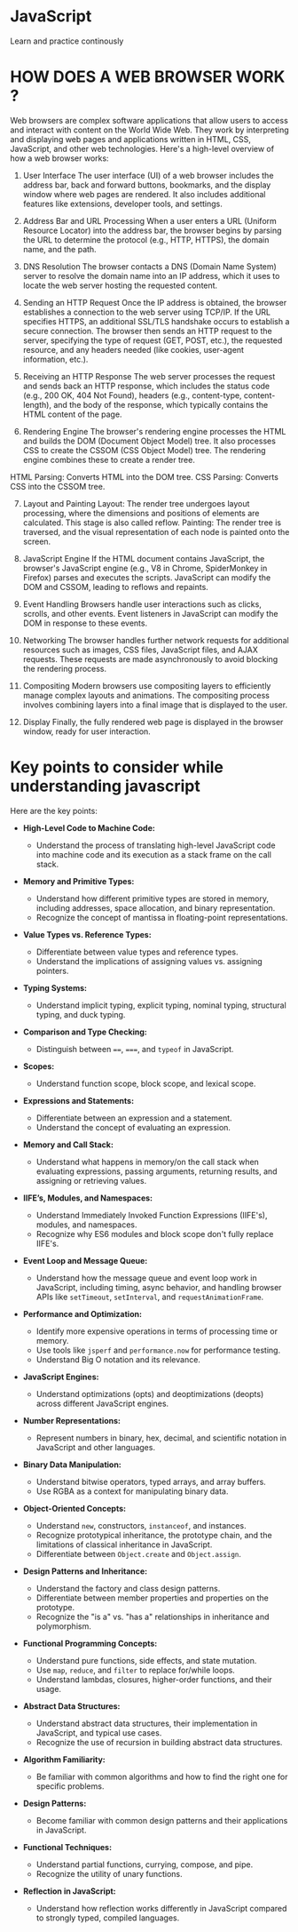 # JavaScript
Learn and practice continously
 
# HOW DOES A WEB BROWSER WORK ?

Web browsers are complex software applications that allow users to access and interact with content on the World Wide Web. 
They work by interpreting and displaying web pages and applications written in HTML, CSS, JavaScript, and other web technologies. 
Here's a high-level overview of how a web browser works:

1. User Interface
The user interface (UI) of a web browser includes the address bar, back and forward buttons, bookmarks, and the display window where web pages are rendered. 
It also includes additional features like extensions, developer tools, and settings.

2. Address Bar and URL Processing
When a user enters a URL (Uniform Resource Locator) into the address bar, the browser begins by parsing the URL to determine the protocol (e.g., HTTP, HTTPS), the domain name, and the path.

3. DNS Resolution
The browser contacts a DNS (Domain Name System) server to resolve the domain name into an IP address, which it uses to locate the web server hosting the requested content.

4. Sending an HTTP Request
Once the IP address is obtained, the browser establishes a connection to the web server using TCP/IP. 
If the URL specifies HTTPS, an additional SSL/TLS handshake occurs to establish a secure connection. 
The browser then sends an HTTP request to the server, specifying the type of request (GET, POST, etc.), the requested resource, and any headers needed (like cookies, user-agent information, etc.).

5. Receiving an HTTP Response
The web server processes the request and sends back an HTTP response, which includes the status code (e.g., 200 OK, 404 Not Found), headers (e.g., content-type, content-length), 
and the body of the response, which typically contains the HTML content of the page.

6. Rendering Engine
The browser's rendering engine processes the HTML and builds the DOM (Document Object Model) tree. It also processes CSS to create the CSSOM (CSS Object Model) tree. 
The rendering engine combines these to create a render tree.

HTML Parsing: Converts HTML into the DOM tree.
CSS Parsing: Converts CSS into the CSSOM tree.

7. Layout and Painting
Layout: The render tree undergoes layout processing, where the dimensions and positions of elements are calculated. This stage is also called reflow.
Painting: The render tree is traversed, and the visual representation of each node is painted onto the screen.

8. JavaScript Engine
If the HTML document contains JavaScript, the browser's JavaScript engine (e.g., V8 in Chrome, SpiderMonkey in Firefox) parses and executes the scripts. 
JavaScript can modify the DOM and CSSOM, leading to reflows and repaints.

9. Event Handling
Browsers handle user interactions such as clicks, scrolls, and other events. Event listeners in JavaScript can modify the DOM in response to these events.

10. Networking
The browser handles further network requests for additional resources such as images, CSS files, JavaScript files, and AJAX requests. 
These requests are made asynchronously to avoid blocking the rendering process.

11. Compositing
Modern browsers use compositing layers to efficiently manage complex layouts and animations. The compositing process involves combining layers into a final image that is displayed to the user.

12. Display
Finally, the fully rendered web page is displayed in the browser window, ready for user interaction.

# Key points to consider while understanding javascript
Here are the key points:

- **High-Level Code to Machine Code:**
  - Understand the process of translating high-level JavaScript code into machine code and its execution as a stack frame on the call stack.

- **Memory and Primitive Types:**
  - Understand how different primitive types are stored in memory, including addresses, space allocation, and binary representation.
  - Recognize the concept of mantissa in floating-point representations.

- **Value Types vs. Reference Types:**
  - Differentiate between value types and reference types.
  - Understand the implications of assigning values vs. assigning pointers.

- **Typing Systems:**
  - Understand implicit typing, explicit typing, nominal typing, structural typing, and duck typing.

- **Comparison and Type Checking:**
  - Distinguish between `==`, `===`, and `typeof` in JavaScript.

- **Scopes:**
  - Understand function scope, block scope, and lexical scope.

- **Expressions and Statements:**
  - Differentiate between an expression and a statement.
  - Understand the concept of evaluating an expression.

- **Memory and Call Stack:**
  - Understand what happens in memory/on the call stack when evaluating expressions, passing arguments, returning results, and assigning or retrieving values.

- **IIFE’s, Modules, and Namespaces:**
  - Understand Immediately Invoked Function Expressions (IIFE's), modules, and namespaces.
  - Recognize why ES6 modules and block scope don't fully replace IIFE's.

- **Event Loop and Message Queue:**
  - Understand how the message queue and event loop work in JavaScript, including timing, async behavior, 
  and handling browser APIs like `setTimeout`, `setInterval`, and `requestAnimationFrame`.

- **Performance and Optimization:**
  - Identify more expensive operations in terms of processing time or memory.
  - Use tools like `jsperf` and `performance.now` for performance testing.
  - Understand Big O notation and its relevance.

- **JavaScript Engines:**
  - Understand optimizations (opts) and deoptimizations (deopts) across different JavaScript engines.

- **Number Representations:**
  - Represent numbers in binary, hex, decimal, and scientific notation in JavaScript and other languages.

- **Binary Data Manipulation:**
  - Understand bitwise operators, typed arrays, and array buffers.
  - Use RGBA as a context for manipulating binary data.

- **Object-Oriented Concepts:**
  - Understand `new`, constructors, `instanceof`, and instances.
  - Recognize prototypical inheritance, the prototype chain, and the limitations of classical inheritance in JavaScript.
  - Differentiate between `Object.create` and `Object.assign`.

- **Design Patterns and Inheritance:**
  - Understand the factory and class design patterns.
  - Differentiate between member properties and properties on the prototype.
  - Recognize the "is a" vs. "has a" relationships in inheritance and polymorphism.

- **Functional Programming Concepts:**
  - Understand pure functions, side effects, and state mutation.
  - Use `map`, `reduce`, and `filter` to replace for/while loops.
  - Understand lambdas, closures, higher-order functions, and their usage.

- **Abstract Data Structures:**
  - Understand abstract data structures, their implementation in JavaScript, and typical use cases.
  - Recognize the use of recursion in building abstract data structures.

- **Algorithm Familiarity:**
  - Be familiar with common algorithms and how to find the right one for specific problems.

- **Design Patterns:**
  - Become familiar with common design patterns and their applications in JavaScript.

- **Functional Techniques:**
  - Understand partial functions, currying, compose, and pipe.
  - Recognize the utility of unary functions.

- **Reflection in JavaScript:**
  - Understand how reflection works differently in JavaScript compared to strongly typed, compiled languages.

